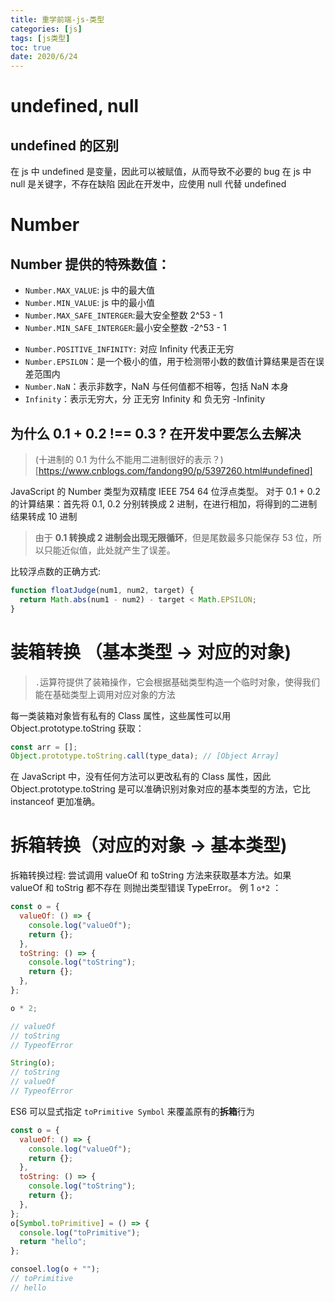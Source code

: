 ```yaml
---
title: 重学前端-js-类型
categories: [js]
tags: [js类型]
toc: true
date: 2020/6/24
---
```


# undefined, null

## undefined 的区别

在 js 中 undefined 是变量，因此可以被赋值，从而导致不必要的 bug
在 js 中 null 是关键字，不存在缺陷
因此在开发中，应使用 null 代替 undefined

# Number

## Number 提供的特殊数值：

- `Number.MAX_VALUE`: js 中的最大值
- `Number.MIN_VALUE`: js 中的最小值
- `Number.MAX_SAFE_INTERGER`:最大安全整数 2^53 - 1
- `Number.MIN_SAFE_INTERGER`:最小安全整数 -2^53 - 1

* `Number.POSITIVE_INFINITY:` 对应 Infinity 代表正无穷
* `Number.EPSILON`：是一个极小的值，用于检测带小数的数值计算结果是否在误差范围内
* `Number.NaN`：表示非数字，NaN 与任何值都不相等，包括 NaN 本身
* `Infinity`：表示无穷大，分 正无穷 Infinity 和 负无穷 -Infinity

## 为什么 0.1 + 0.2 !== 0.3 ? 在开发中要怎么去解决

> (十进制的 0.1 为什么不能用二进制很好的表示？)[https://www.cnblogs.com/fandong90/p/5397260.html#undefined]

JavaScript 的 Number 类型为双精度 IEEE 754 64 位浮点类型。
对于 0.1 + 0.2 的计算结果：首先将 0.1, 0.2 分别转换成 2 进制，在进行相加，将得到的二进制结果转成 10 进制

> 由于 **0.1 转换成 2 进制会出现无限循环**，但是尾数最多只能保存 53 位，所以只能近似值，此处就产生了误差。

比较浮点数的正确方式:

```js
function floatJudge(num1, num2, target) {
  return Math.abs(num1 - num2) - target < Math.EPSILON;
}
```

# 装箱转换 （基本类型 -> 对应的对象)

> `.`运算符提供了装箱操作，它会根据基础类型构造一个临时对象，使得我们能在基础类型上调用对应对象的方法

每一类装箱对象皆有私有的 Class 属性，这些属性可以用 Object.prototype.toString 获取：

```js
const arr = [];
Object.prototype.toString.call(type_data); // [Object Array]
```

在 JavaScript 中，没有任何方法可以更改私有的 Class 属性，因此 Object.prototype.toString 是可以准确识别对象对应的基本类型的方法，它比 instanceof 更加准确。

# 拆箱转换（对应的对象 -> 基本类型)

拆箱转换过程: 尝试调用 valueOf 和 toString 方法来获取基本方法。如果 valueOf 和 toStrig 都不存在 则抛出类型错误 TypeError。
例 1 `o*2` ：

```js
const o = {
  valueOf: () => {
    console.log("valueOf");
    return {};
  },
  toString: () => {
    console.log("toString");
    return {};
  },
};

o * 2;

// valueOf
// toString
// TypeofError

String(o);
// toString
// valueOf
// TypeofError
```

ES6 可以显式指定 `toPrimitive Symbol` 来覆盖原有的**拆箱**行为

```js
const o = {
  valueOf: () => {
    console.log("valueOf");
    return {};
  },
  toString: () => {
    console.log("toString");
    return {};
  },
};
o[Symbol.toPrimitive] = () => {
  console.log("toPrimitive");
  return "hello";
};

consoel.log(o + "");
// toPrimitive
// hello
```
